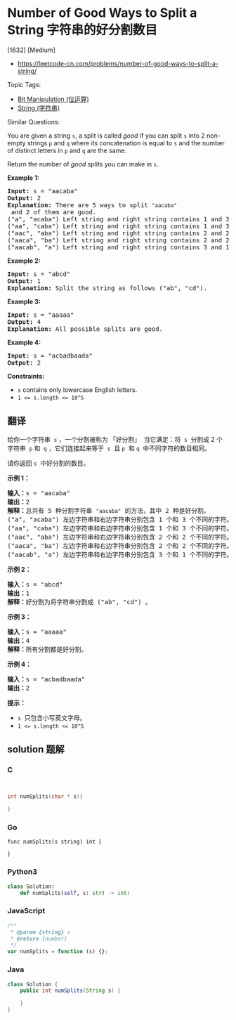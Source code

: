 # Number of Good Ways to Split a String 字符串的好分割数目

[1632] [Medium]

- https://leetcode-cn.com/problems/number-of-good-ways-to-split-a-string/

Topic Tags:

- [Bit Manipulation (位运算)](https://leetcode-cn.com/tag/bit-manipulation/)
- [String (字符串)](https://leetcode-cn.com/tag/string/)

Similar Questions:

You are given a string `s`, a split is called *good* if you can split `s` into 2 non-empty strings `p` and `q` where its concatenation is equal to `s` and the number of distinct letters in `p` and `q` are the same.

Return the number of _good_ splits you can make in `s`.

**Example 1:**

<pre><strong>Input:</strong> s = "aacaba"
<strong>Output:</strong> 2
<strong>Explanation:</strong> There are 5 ways to split <code>"aacaba"</code> and 2 of them are good. 
("a", "acaba") Left string and right string contains 1 and 3 different letters respectively.
("aa", "caba") Left string and right string contains 1 and 3 different letters respectively.
("aac", "aba") Left string and right string contains 2 and 2 different letters respectively (good split).
("aaca", "ba") Left string and right string contains 2 and 2 different letters respectively (good split).
("aacab", "a") Left string and right string contains 3 and 1 different letters respectively.
</pre>

**Example 2:**

<pre><strong>Input:</strong> s = "abcd"
<strong>Output:</strong> 1
<strong>Explanation: </strong>Split the string as follows ("ab", "cd").
</pre>

**Example 3:**

<pre><strong>Input:</strong> s = "aaaaa"
<strong>Output:</strong> 4
<strong>Explanation: </strong>All possible splits are good.</pre>

**Example 4:**

<pre><strong>Input:</strong> s = "acbadbaada"
<strong>Output:</strong> 2
</pre>

**Constraints:**

- `s` contains only lowercase English letters.
- `1 <= s.length <= 10^5`

## 翻译

给你一个字符串  `s` ，一个分割被称为 「好分割」  当它满足：将  `s`  分割成 2 个字符串  `p` 和  `q` ，它们连接起来等于  `s`  且 `p`  和 `q`  中不同字符的数目相同。

请你返回 `s`  中好分割的数目。

**示例 1：**

<pre><strong>输入：</strong>s = "aacaba"
<strong>输出：</strong>2
<strong>解释：</strong>总共有 5 种分割字符串 <code>"aacaba"</code> 的方法，其中 2 种是好分割。
("a", "acaba") 左边字符串和右边字符串分别包含 1 个和 3 个不同的字符。
("aa", "caba") 左边字符串和右边字符串分别包含 1 个和 3 个不同的字符。
("aac", "aba") 左边字符串和右边字符串分别包含 2 个和 2 个不同的字符。这是一个好分割。
("aaca", "ba") 左边字符串和右边字符串分别包含 2 个和 2 个不同的字符。这是一个好分割。
("aacab", "a") 左边字符串和右边字符串分别包含 3 个和 1 个不同的字符。
</pre>

**示例 2：**

<pre><strong>输入：</strong>s = "abcd"
<strong>输出：</strong>1
<strong>解释：</strong>好分割为将字符串分割成 ("ab", "cd") 。
</pre>

**示例 3：**

<pre><strong>输入：</strong>s = "aaaaa"
<strong>输出：</strong>4
<strong>解释：</strong>所有分割都是好分割。</pre>

**示例 4：**

<pre><strong>输入：</strong>s = "acbadbaada"
<strong>输出：</strong>2
</pre>

**提示：**

- `s`  只包含小写英文字母。
- `1 <= s.length <= 10^5`

## solution 题解

### C

```c


int numSplits(char * s){

}
```

### Go

```golang
func numSplits(s string) int {

}
```

### Python3

```python
class Solution:
    def numSplits(self, s: str) -> int:
```

### JavaScript

```javascript
/**
 * @param {string} s
 * @return {number}
 */
var numSplits = function (s) {};
```

### Java

```java
class Solution {
    public int numSplits(String s) {

    }
}
```
